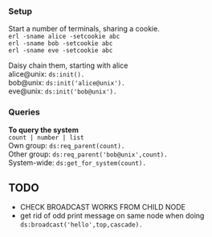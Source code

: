
### Setup

Start a number of terminals, sharing a cookie.\
`erl -sname alice -setcookie abc`\
`erl -sname bob -setcookie abc`\
`erl -sname eve -setcookie abc`

Daisy chain them, starting with alice\
alice@unix: `ds:init().`\
bob@unix: `ds:init('alice@unix').`\
eve@unix: `ds:init('bob@unix').`

### Queries

**To query the system**\
`count | number | list`\
Own group: `ds:req_parent(count).`\
Other group: `ds:req_parent('bob@unix',count).`\
System-wide: `ds:get_for_system(count).`

## TODO
- CHECK BROADCAST WORKS FROM CHILD NODE
- get rid of odd print message on same node when doing `ds:broadcast('hello',top,cascade).`
